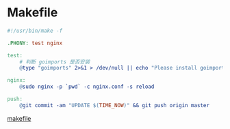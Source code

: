 # Makefile

```makefile
#!/usr/bin/make -f

.PHONY: test nginx

test:
    # 判断 goimports 是否安装
    @type "goimports" 2>&1 > /dev/null || echo "Please install goimports \$ go get golang.org/x/tools/cmd/goimports"

nginx:
	@sudo nginx -p `pwd` -c nginx.conf -s reload

push:
    @git commit -am "UPDATE $(TIME_NOW)" && git push origin master
```

[makefile](../Makefile ':include :type=code makefile')
